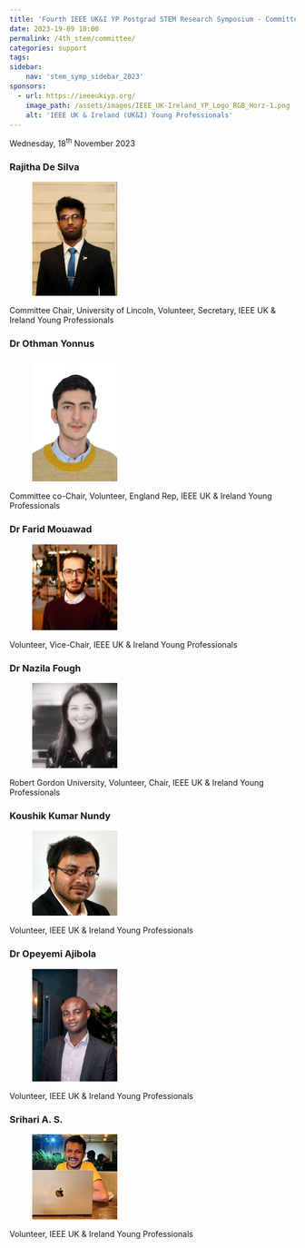 ```yaml
---
title: 'Fourth IEEE UK&I YP Postgrad STEM Research Symposium - Committee'
date: 2023-19-09 10:00
permalink: /4th_stem/committee/
categories: support
tags:
sidebar:
    nav: 'stem_symp_sidebar_2023'
sponsors:
  - url: https://ieeeukiyp.org/
    image_path: /assets/images/IEEE_UK-Ireland_YP_Logo_RGB_Horz-1.png
    alt: 'IEEE UK & Ireland (UK&I) Young Professionals'
---
```


Wednesday, 18<sup>th</sup> November 2023

### Rajitha De Silva

<figure>
	<img src="/assets/images/4th_stem/committee/Rajitha De Silva.jpeg" style="max-width:150px">
</figure>
Committee Chair, University of Lincoln, Volunteer,  Secretary, IEEE UK & Ireland Young Professionals

### Dr Othman Yonnus

<figure>
	<img src="/assets/images/4th_stem/committee/Othman Yonnus.jpg" style="max-width:150px">
</figure>
Committee co-Chair, Volunteer, England Rep, IEEE UK & Ireland Young Professionals

### Dr Farid Mouawad

<figure>
	<img src="/assets/images/4th_stem/committee/Farid Mouawad.jpg" style="max-width:150px">
</figure>
Volunteer, Vice-Chair, IEEE UK & Ireland Young Professionals

### Dr Nazila Fough

<figure>
	<img src="/assets/images/4th_stem/committee/Nazila Fough.jpg" style="max-width:150px">
</figure>
Robert Gordon University, Volunteer, Chair, IEEE UK & Ireland Young Professionals

### Koushik Kumar Nundy  

<figure>
	<img src="/assets/images/4th_stem/committee/Koushik Nundy.JPG" style="max-width:150px">
</figure>
Volunteer, IEEE UK & Ireland Young Professionals

### Dr Opeyemi Ajibola

<figure>
	<img src="/assets/images/4th_stem/committee/Opeyemi Ajibola.JPG" style="max-width:150px">
</figure>
Volunteer, IEEE UK & Ireland Young Professionals

### Srihari A. S.

<figure>
	<img src="/assets/images/4th_stem/committee/Srihari.jpeg" style="max-width:150px">
</figure>
Volunteer, IEEE UK & Ireland Young Professionals



